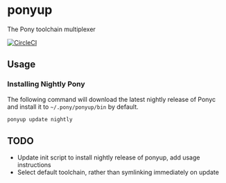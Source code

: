 # ponyup

The Pony toolchain multiplexer

[![CircleCI](https://circleci.com/gh/ponylang/ponyup/tree/master.svg?style=svg)](https://circleci.com/gh/ponylang/ponyup/tree/master)

## Usage

### Installing Nightly Pony

The following command will download the latest nightly release of Ponyc and install it to `~/.pony/ponyup/bin` by default.

```bash
ponyup update nightly
```

## TODO
- Update init script to install nightly release of ponyup, add usage instructions
- Select default toolchain, rather than symlinking immediately on update
